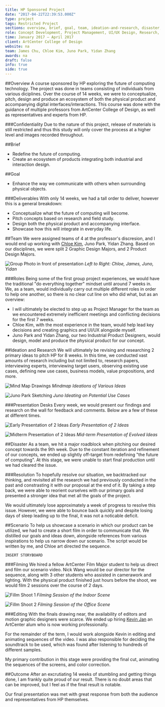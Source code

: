 ```yaml
---
title: HP Sponsored Project
date: "2017-04-22T22:39:53.000Z"
type: project
tags: Restricted Project
sections: overview, brief, goal, team, ideation-and-research, disaster, scenario, outcome
role: Concept Development, Project Management, UI/UX Design, Research, Motion Graphics
time: January 2017 – April 2017
client: ArtCenter College of Design
website: na
team: James Chu, Chloe Kim, Juno Park, Yidan Zhang
awards: na
draft: false
info: true
side: true
---
```


##Overview 
A course sponsored by HP exploring the future of computing technology. The project was done in teams consisting of individuals from various diciplines. Over the course of 14 weeks, we were to conceptualize, pitch, design and produce an ecosystem of both the physical product and accompanying digital interfaces/interactions. This course was done with the guidance of multiple professors from ArtCenter College of Design, as well as representatives and experts from HP.

###Confidentiality
Due to the nature of this project, release of materials is still restricted and thus this study will only cover the process at a higher level and images recorded throughout.

##Brief 
- Redefine the future of computing.
- Create an ecosystem of products integrating both industrial and interaction design.

##Goal 
- Enhance the way we communicate with others when surrounding physical objects.

###Deliverables
With only 14 weeks, we had a tall order to deliver, however this is a general breakdown:
- Conceptualize what the future of computing will become.
- Pitch concepts based on research and field study.
- Design both the physical product and accompanying interface.
- Showcase how this will integrate in everyday life.

##Team
We were assigned teams of 4 at the professor's discresion, and I would end up working with [Chloe Kim](http://chloekim.info/), Juno Park, Yidan Zhang. Based on our disciplines, we were split 2 Graphic Design Majors, and 2 Product Design Majors.

![Group Photo in front of presentation](images/team.jpg)
_Left to Right: Chloe, James, Juno, Yidan_

###Roles
Being some of the first group project experiences, we would have the traditional "do everything together" mindset until around 7 weeks in. We, as a team, would individually carry out multiple different roles in order to help one another, so there is no clear cut line on who did what, but as an overview:

- I will ultimately be elected to step up as Project Manager for the team as we encountered extremely inefficient meetings and conflicting decisions for the first 7 weeks. 
- Chloe Kim, with the most experience in the team, would help lead key decisions and creating graphics and UI/UX alongside myself.
- Juno Park and Yidan Zhang, our two Industrial Product Designers, would design, model and produce the physical product for our concept.

<!-- ###Managing the Team 
This will be my first time leading a team for such a complex project. I consulted multiple people in the field and due diligence on my research of the role before starting. My strategy would be creating to-do lists in Google Sheets and following along an Agile flow on a weekly basis.

`INSERT SCREENSHOT OF GOOGLE SHEET`

**Learnings**  
- While we saw improvements to our team dynamics and flow, I would end up being fairly inconsistent in enforcing team decisions. I realized that being too close to the team can sometimes sway and differ objective judgement. Thankfully, Juno Park would later assist me in that aspect.
-  -->

##Ideation and Research
We will ultimately be revising and researching 2 primary ideas to pitch HP for 8 weeks. In this time, we conducted vast amounts of research including but not limited to, research papers, interviewing experts, interviewing target users, observing existing use cases, defining new use cases, business models, value propositions, and more.

![Mind Map Drawings](images/mind-map.jpg)
_Mindmap Ideations of Various Ideas_

![Juno Park Sketching](images/ideate.jpg)
_Juno Ideating on Potential Use Cases_

###Presentation Desks
Every week, we would present our findings and research on the wall for feedback and comments. Below are a few of these at different times.

![Early Presentation of 2 Ideas](images/ketchup.jpg)
_Early Presentation of 2 Ideas_

![Midterm Presentation of 2 Ideas](images/midterm.jpg)
_Mid-term Presentation of Evolved Ideas_

##Disaster
As a team, we hit a major roadblock when pitching our desired concept towards the 9th week. Due to the constant iteration and refinement of our concepts, we ended up slightly off-target from redefining "the future of computing". At this stage, we were unable to start final production until we had cleared the issue.

###Resolution
To hopefully resolve our situation, we backtracked our thinking, and revisited all the research we had previously conducted in the past and constrasting it with our proposal at the end of it. By taking a step back, we were able to reorient ourselves with our primary goals and presented a stronger idea that met all the goals of the project.

We would ultimately lose approximately a week of progress to resolve this issue. However, we were able to bounce back quickly and despite losing days of sleep leading up to the final, it was not a noticable deficit.

##Scenario
To help us showcase a scenario in which our product can be utilized, we had to create a short film in order to communicate that. We distilled our goals and ideas down, alongside references from various inspirations to help us narrow down our scenario. The script would be written by me, and Chloe art directed the sequence.

`INSERT STORYBOARD`

###Filming
We hired a fellow ArtCenter Film Major student to help us direct and film our scenario video. Nick Wang would be our director for the sequence, along with 3 other students who assisted in camerawork and lighting. With the physical product finished just hours before the shoot, we would film 2 sessions over the course of 2 days.

![Fillm Shoot 1](images/shoot-1.jpg)
_Filming Session of the Indoor Scene_

![Fillm Shoot 2](images/shoot-2.jpg)
_Filming Session of the Office Scene_

###Editing
With the finals drawing near, the availability of editors and motion graphic designers were scarce. We ended up hiring [Kevin Jan](http://kevinjan.com/) an ArtCenter alum who is now working professionally.

For the remainder of the term, I would work alongside Kevin in editing and animating sequences of the video. I was also responsible for deciding the soundtrack to be used, which was found after listening to hundreds of different samples.

My primary contribution in this stage were providing the final cut, animating the sequences of the screens, and color correction.

##Outcome
After an excrutiating 14 weeks of stumbling and getting things done, I am frankly quite proud of our result. There is no doubt areas that can be improved, but I feel as if the final result is notable.

Our final presentation was met with great response from both the audience and representatives from HP themselves.
